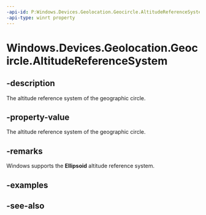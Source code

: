 ----api-id: P:Windows.Devices.Geolocation.Geocircle.AltitudeReferenceSystem
-api-type: winrt property
---<!-- Property syntaxpublic Windows.Devices.Geolocation.AltitudeReferenceSystem AltitudeReferenceSystem { get; }--># Windows.Devices.Geolocation.Geocircle.AltitudeReferenceSystem## -descriptionThe altitude reference system of the geographic circle.## -property-valueThe altitude reference system of the geographic circle.## -remarksWindows supports the **Ellipsoid** altitude reference system.## -examples## -see-also